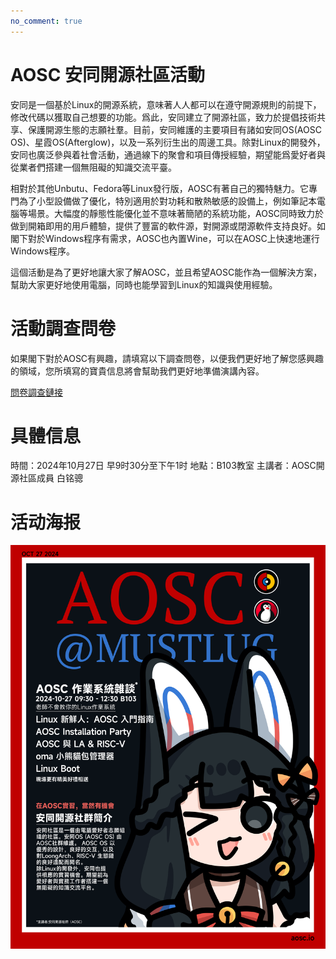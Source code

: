 ```yaml
---
no_comment: true
---
```


# AOSC 安同開源社區活動
安同是一個基於Linux的開源系統，意味著人人都可以在遵守開源規則的前提下，修改代碼以獲取自己想要的功能。爲此，安同建立了開源社區，致力於提倡技術共享、保護開源生態的志願社羣。目前，安同維護的主要項目有諸如安同OS(AOSC OS)、星霞OS(Afterglow)，以及一系列衍生出的周邊工具。除對Linux的開發外，安同也廣泛參與着社會活動，通過線下的聚會和項目傳授經驗，期望能爲愛好者與從業者們搭建一個無阻礙的知識交流平臺。

相對於其他Unbutu、Fedora等Linux發行版，AOSC有著自己的獨特魅力。它專門為了小型設備做了優化，特別適用於對功耗和散熱敏感的設備上，例如筆記本電腦等場景。大幅度的靜態性能優化並不意味著簡陋的系統功能，AOSC同時致力於做到開箱即用的用戶體驗，提供了豐富的軟件源，對開源或閉源軟件支持良好。如閣下對於Windows程序有需求，AOSC也內置Wine，可以在AOSC上快速地運行Windows程序。

這個活動是為了更好地讓大家了解AOSC，並且希望AOSC能作為一個解決方案，幫助大家更好地使用電腦，同時也能學習到Linux的知識與使用經驗。

# 活動調查問卷
如果閣下對於AOSC有興趣，請填寫以下調查問卷，以便我們更好地了解您感興趣的領域，您所填寫的寶貴信息將會幫助我們更好地準備演講內容。

[問卷調查鏈接](https://forms.office.com/r/eSs9LfSgDJ)

# 具體信息
時間：2024年10月27日 早9时30分至下午1时
地點：B103教室
主講者：AOSC開源社區成員 白铭骢

# 活动海报
![AOSC活动海报](/events/AOSC_event/img/poster.png)

